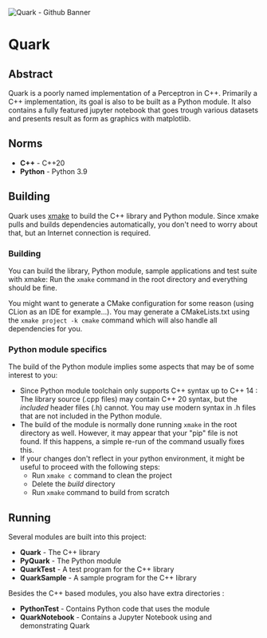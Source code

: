 ![Quark - Github Banner](https://github.com/quantraum/quark/assets/91737697/b669376f-8de9-4b98-a6b2-341361060326)

# Quark
## Abstract
Quark is a poorly named implementation of a Perceptron in C++.
Primarily a C++ implementation, its goal is also to be built as a Python module.
It also contains a fully featured jupyter notebook that goes trough various datasets and presents result as form as graphics with matplotlib.

## Norms
* **C++** - C++20
* **Python** - Python 3.9

## Building
Quark uses [xmake](https://xmake.io/#/) to build the C++ library and Python module.
Since xmake pulls and builds dependencies automatically, you don't need to worry about that, but an Internet connection is required.

### Building
You can build the library, Python module, sample applications and test suite with xmake: 
Run the `xmake` command in the root directory and everything should be fine.

You might want to generate a CMake configuration for some reason (using CLion as an IDE for example...). 
You may generate a CMakeLists.txt using the `xmake project -k cmake` command which will also handle all dependencies for you.

### Python module specifics
The build of the Python module implies some aspects that may be of some interest to you:
- Since Python module toolchain only supports C++ syntax up to C++ 14 : The library source (.cpp files) may contain C++ 20 syntax, but the *included* header files (.h) cannot.
You may use modern syntax in .h files that are not included in the Python module.
- The build of the module is normally done running `xmake` in the root directory as well. However, it may appear that your "pip" file is not found.
If this happens, a simple re-run of the command usually fixes this.
- If your changes don't reflect in your python environment, it might be useful to proceed with the following steps:
  - Run `xmake c` command to clean the project
  - Delete the *build* directory
  - Run `xmake` command to build from scratch

## Running
Several modules are built into this project:
* **Quark** - The C++ library
* **PyQuark** - The Python module
* **QuarkTest** - A test program for the C++ library
* **QuarkSample** - A sample program for the C++ library

Besides the C++ based modules, you also have extra directories :
* **PythonTest** - Contains Python code that uses the module
* **QuarkNotebook** - Contains a Jupyter Notebook using and demonstrating Quark 
